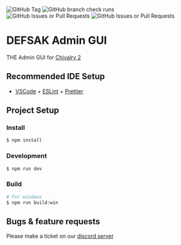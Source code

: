 ![GitHub Tag](https://img.shields.io/github/v/tag/defsak/admin-gui?label=version) 
![GitHub branch check runs](https://img.shields.io/github/check-runs/defsak/admin-gui/main)
![GitHub Issues or Pull Requests](https://img.shields.io/github/issues/defsak/admin-gui)
![GitHub Issues or Pull Requests](https://img.shields.io/github/issues-pr/defsak/admin-gui)

# DEFSAK Admin GUI
THE Admin GUI for [Chivalry 2](https://store.steampowered.com/app/1824220/Chivalry_2/)

## Recommended IDE Setup

- [VSCode](https://code.visualstudio.com/) + [ESLint](https://marketplace.visualstudio.com/items?itemName=dbaeumer.vscode-eslint) + [Prettier](https://marketplace.visualstudio.com/items?itemName=esbenp.prettier-vscode)

## Project Setup

### Install

```bash
$ npm install
```

### Development

```bash
$ npm run dev
```

### Build

```bash
# For windows
$ npm run build:win
```

## Bugs & feature requests

Please make a ticket on our [discord server](https://discord.gg/sakclan)
